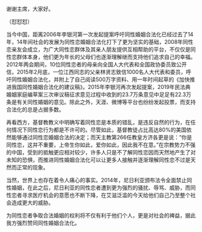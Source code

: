 谢谢主席，大家好。

（怼怼怼）

当今中国，距离2006年李银河第一次发起提案呼吁同性婚姻合法化已经过去了14年，14年间社会的发展为同性恋婚姻合法化打下了更为坚实的基础，2008年同性恋亲友会成立，为广大同性恋群体及其亲人朋友提供互相帮助的平台，不仅仅是同性恋群体本身，他们更为年长的父母们也逐渐理解继而支持他们追求自己的幸福。2012年两会期间，10位同性恋者的母亲向全国人大代表和全国政协委员致公开信，2015年2月底，一位江西同志的父亲林贤志致信1000名人大代表和委员，呼吁同性婚姻合法化，并附上了自己阅读500万字资料、用一年时间起草的《加快推进我国同性婚姻合法化的建议稿》。2015年李银河再次发起提案，2019年民法典婚姻家庭编草案三次审议稿征求意见过程中收到的23.7万条意见中足足有22.3万条是有关同性婚姻的意见。除此之外，天涯、微博等平台也纷纷发起投票，而支持合法化的总是占据多数。

再看西方，基督教教义中明确写着同性恋是本质的错乱，是违反自然的行为，在任何情况下同性恋行为都是不许可的。尽管如此，基督教徒占比高达80%的美国依然能够通过同性恋婚姻合法的决定；而天主教第266任教皇方济各更是说：”你是同性恋，这并不重要，上帝生你如此，爱你如此，因此我不在意。”在宗教势力不强的中国，受到的抵触更应相对较少，许多人只是不了解同性恋因而天然地产生了对未知的恐惧，而推进同性婚姻合法化可以让更多人接触并逐渐理解同性恋不过是天然而正常的现象。

当然，世界上也存在着令人痛心的事实。2014年，尼日利亚颁布法令全面禁止同性婚姻，在此之后，尼日利亚的同性恋者遭到更为强烈的骚扰、辱骂、威胁，而同性恋者寻求医疗机会的意愿也不断下降，在艾滋泛滥的今天给他们自己乃至整个社会造成更大的威胁。

为同性恋者争取合法婚姻的权利将不仅有利于他们个人，更是对社会的裨益，据此我方强烈赞同同性婚姻合法化。